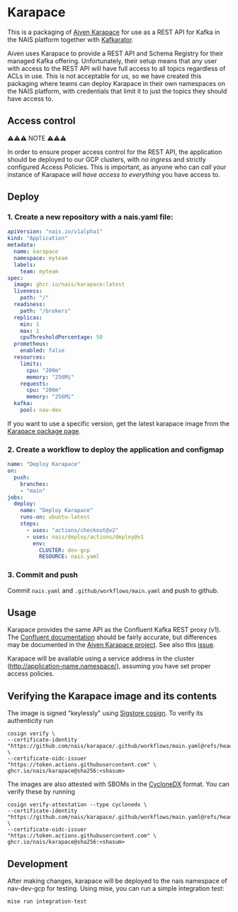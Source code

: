 Karapace
========

This is a packaging of [Aiven Karapace](https://github.com/aiven/karapace) for use as a REST API for Kafka in the NAIS platform together with [Kafkarator](https://github.com/nais/kafkarator).

Aiven uses Karapace to provide a REST API and Schema Registry for their managed Kafka offering. Unfortunately, their setup means that any user with access to the REST API will have full access to all topics regardless of ACLs in use. This is not acceptable for us, so we have created this packaging where teams can deploy Karapace in their own namespaces on the NAIS platform, with credentials that limit it to just the topics they should have access to.

Access control
--------------

<div class="Box Box--danger"><div class="Box-body">

:warning::warning::warning: NOTE :warning::warning::warning:

In order to ensure proper access control for the REST API, the application should be deployed to our GCP clusters, with *no ingress* and strictly configured Access Policies. This is important, as anyone who can *call* your instance of Karapace *will have access to everything* you have access to.

</div></div>


Deploy
------

### 1. Create a new repository with a nais.yaml file:

```yaml
apiVersion: "nais.io/v1alpha1"
kind: "Application"
metadata:
  name: karapace
  namespace: myteam
  labels:
    team: myteam
spec:
  image: ghcr.io/nais/karapace:latest
  liveness:
    path: "/"
  readiness:
    path: "/brokers"
  replicas:
    min: 1
    max: 1
    cpuThresholdPercentage: 50
  prometheus:
    enabled: false
  resources:
    limits:
      cpu: "200m"
      memory: "256Mi"
    requests:
      cpu: "200m"
      memory: "256Mi"
  kafka:
    pool: nav-dev
```

If you want to use a specific version, get the latest karapace image from the [Karapace package page](https://github.com/orgs/nais/packages/container/package/karapace).

### 2. Create a workflow to deploy the application and configmap

```yaml
name: "Deploy Karapace"
on:
  push:
    branches:
    - "main"
jobs:
  deploy:
    name: "Deploy Karapace"
    runs-on: ubuntu-latest
    steps:
      - uses: "actions/checkout@v2"
      - uses: nais/deploy/actions/deploy@v1
        env:
          CLUSTER: dev-gcp
          RESOURCE: nais.yaml
```

### 3. Commit and push

Commit `nais.yaml` and `.github/workflows/main.yaml` and push to github.


Usage
-----

Karapace provides the same API as the Confluent Kafka REST proxy (v1). The [Confluent documentation](https://docs.confluent.io/platform/current/kafka-rest/index.html) should be fairly accurate, but differences may be documented in the [Aiven Karapace project](https://github.com/aiven/karapace). See also this [issue](https://github.com/aiven/karapace/issues/181#issuecomment-828210804).

Karapace will be available using a service address in the cluster (http://application-name.namespace/), assuming you have set proper access policies.

Verifying the Karapace image and its contents
-----

The image is signed "keylessly" using [Sigstore cosign](https://github.com/sigstore/cosign).
To verify its authenticity run
```
cosign verify \
--certificate-identity "https://github.com/nais/karapace/.github/workflows/main.yaml@refs/heads/main" \
--certificate-oidc-issuer "https://token.actions.githubusercontent.com" \
ghcr.io/nais/karapace@sha256:<shasum>
```

The images are also attested with SBOMs in the [CycloneDX](https://cyclonedx.org/) format.
You can verify these by running
```
cosign verify-attestation --type cyclonedx \
--certificate-identity "https://github.com/nais/karapace/.github/workflows/main.yaml@refs/heads/main" \
--certificate-oidc-issuer "https://token.actions.githubusercontent.com" \
ghcr.io/nais/karapace@sha256:<shasum>
```


Development
-----------

After making changes, karapace will be deployed to the nais namespace of nav-dev-gcp for testing.
Using mise, you can run a simple integration test:

```shell
mise run integration-test
```

